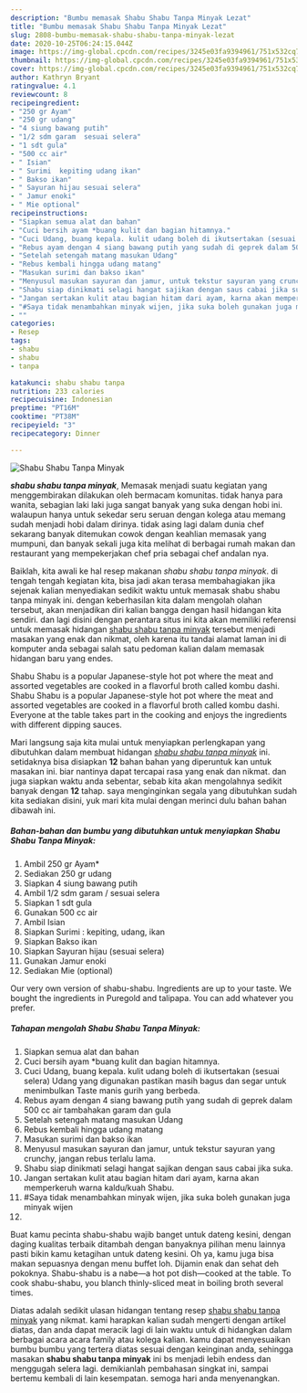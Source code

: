```yaml
---
description: "Bumbu memasak Shabu Shabu Tanpa Minyak Lezat"
title: "Bumbu memasak Shabu Shabu Tanpa Minyak Lezat"
slug: 2808-bumbu-memasak-shabu-shabu-tanpa-minyak-lezat
date: 2020-10-25T06:24:15.044Z
image: https://img-global.cpcdn.com/recipes/3245e03fa9394961/751x532cq70/shabu-shabu-tanpa-minyak-foto-resep-utama.jpg
thumbnail: https://img-global.cpcdn.com/recipes/3245e03fa9394961/751x532cq70/shabu-shabu-tanpa-minyak-foto-resep-utama.jpg
cover: https://img-global.cpcdn.com/recipes/3245e03fa9394961/751x532cq70/shabu-shabu-tanpa-minyak-foto-resep-utama.jpg
author: Kathryn Bryant
ratingvalue: 4.1
reviewcount: 8
recipeingredient:
- "250 gr Ayam"
- "250 gr udang"
- "4 siung bawang putih"
- "1/2 sdm garam  sesuai selera"
- "1 sdt gula"
- "500 cc air"
- " Isian"
- " Surimi  kepiting udang ikan"
- " Bakso ikan"
- " Sayuran hijau sesuai selera"
- " Jamur enoki"
- " Mie optional"
recipeinstructions:
- "Siapkan semua alat dan bahan"
- "Cuci bersih ayam *buang kulit dan bagian hitamnya."
- "Cuci Udang, buang kepala. kulit udang boleh di ikutsertakan (sesuai selera) Udang yang digunakan pastikan masih bagus dan segar untuk menimbulkan Taste manis gurih yang berbeda."
- "Rebus ayam dengan 4 siang bawang putih yang sudah di geprek dalam 500 cc air tambahakan garam dan gula"
- "Setelah setengah matang masukan Udang"
- "Rebus kembali hingga udang matang"
- "Masukan surimi dan bakso ikan"
- "Menyusul masukan sayuran dan jamur, untuk tekstur sayuran yang crunchy, jangan rebus terlalu lama."
- "Shabu siap dinikmati selagi hangat sajikan dengan saus cabai jika suka."
- "Jangan sertakan kulit atau bagian hitam dari ayam, karna akan memperkeruh warna kaldu/kuah Shabu."
- "#Saya tidak menambahkan minyak wijen, jika suka boleh gunakan juga minyak wijen"
- ""
categories:
- Resep
tags:
- shabu
- shabu
- tanpa

katakunci: shabu shabu tanpa 
nutrition: 233 calories
recipecuisine: Indonesian
preptime: "PT16M"
cooktime: "PT38M"
recipeyield: "3"
recipecategory: Dinner

---
```



![Shabu Shabu Tanpa Minyak](https://img-global.cpcdn.com/recipes/3245e03fa9394961/751x532cq70/shabu-shabu-tanpa-minyak-foto-resep-utama.jpg)

<b><i>shabu shabu tanpa minyak</i></b>, Memasak menjadi suatu kegiatan yang menggembirakan dilakukan oleh bermacam komunitas. tidak hanya para wanita, sebagian laki laki juga sangat banyak yang suka dengan hobi ini. walaupun hanya untuk sekedar seru seruan dengan kolega atau memang sudah menjadi hobi dalam dirinya. tidak asing lagi dalam dunia chef sekarang banyak ditemukan cowok dengan keahlian memasak yang mumpuni, dan banyak sekali juga kita melihat di berbagai rumah makan dan restaurant yang mempekerjakan chef pria sebagai chef andalan nya.

Baiklah, kita awali ke hal resep makanan <i>shabu shabu tanpa minyak</i>. di tengah tengah kegiatan kita, bisa jadi akan terasa membahagiakan jika sejenak kalian menyediakan sedikit waktu untuk memasak shabu shabu tanpa minyak ini. dengan keberhasilan kita dalam mengolah olahan tersebut, akan menjadikan diri kalian bangga dengan hasil hidangan kita sendiri. dan lagi disini dengan perantara situs ini kita akan memiliki referensi untuk memasak hidangan <u>shabu shabu tanpa minyak</u> tersebut menjadi masakan yang enak dan nikmat, oleh karena itu tandai alamat laman ini di komputer anda sebagai salah satu pedoman kalian dalam memasak hidangan baru yang endes.

Shabu Shabu is a popular Japanese-style hot pot where the meat and assorted vegetables are cooked in a flavorful broth called kombu dashi. Shabu Shabu is a popular Japanese-style hot pot where the meat and assorted vegetables are cooked in a flavorful broth called kombu dashi. Everyone at the table takes part in the cooking and enjoys the ingredients with different dipping sauces.


Mari langsung saja kita mulai untuk menyiapkan perlengkapan yang dibutuhkan dalam membuat hidangan <u><i>shabu shabu tanpa minyak</i></u> ini. setidaknya bisa disiapkan <b>12</b> bahan bahan yang diperuntuk kan untuk masakan ini. biar nantinya dapat tercapai rasa yang enak dan nikmat. dan juga siapkan waktu anda sebentar, sebab kita akan mengolahnya sedikit banyak dengan <b>12</b> tahap. saya menginginkan segala yang dibutuhkan sudah kita sediakan disini, yuk mari kita mulai dengan merinci dulu bahan bahan dibawah ini.

<!--inarticleads1-->

##### Bahan-bahan dan bumbu yang dibutuhkan untuk menyiapkan Shabu Shabu Tanpa Minyak:

1. Ambil 250 gr Ayam*
1. Sediakan 250 gr udang
1. Siapkan 4 siung bawang putih
1. Ambil 1/2 sdm garam / sesuai selera
1. Siapkan 1 sdt gula
1. Gunakan 500 cc air
1. Ambil  Isian
1. Siapkan  Surimi : kepiting, udang, ikan
1. Siapkan  Bakso ikan
1. Siapkan  Sayuran hijau (sesuai selera)
1. Gunakan  Jamur enoki
1. Sediakan  Mie (optional)


Our very own version of shabu-shabu. Ingredients are up to your taste. We bought the ingredients in Puregold and talipapa. You can add whatever you prefer. 

<!--inarticleads2-->

##### Tahapan mengolah Shabu Shabu Tanpa Minyak:

1. Siapkan semua alat dan bahan
1. Cuci bersih ayam *buang kulit dan bagian hitamnya.
1. Cuci Udang, buang kepala. kulit udang boleh di ikutsertakan (sesuai selera) Udang yang digunakan pastikan masih bagus dan segar untuk menimbulkan Taste manis gurih yang berbeda.
1. Rebus ayam dengan 4 siang bawang putih yang sudah di geprek dalam 500 cc air tambahakan garam dan gula
1. Setelah setengah matang masukan Udang
1. Rebus kembali hingga udang matang
1. Masukan surimi dan bakso ikan
1. Menyusul masukan sayuran dan jamur, untuk tekstur sayuran yang crunchy, jangan rebus terlalu lama.
1. Shabu siap dinikmati selagi hangat sajikan dengan saus cabai jika suka.
1. Jangan sertakan kulit atau bagian hitam dari ayam, karna akan memperkeruh warna kaldu/kuah Shabu.
1. #Saya tidak menambahkan minyak wijen, jika suka boleh gunakan juga minyak wijen
1. 


Buat kamu pecinta shabu-shabu wajib banget untuk dateng kesini, dengan daging kualitas terbaik ditambah dengan banyaknya pilihan menu lainnya pasti bikin kamu ketagihan untuk dateng kesini. Oh ya, kamu juga bisa makan sepuasnya dengan menu buffet loh. Dijamin enak dan sehat deh pokoknya. Shabu-shabu is a nabe—a hot pot dish—cooked at the table. To cook shabu-shabu, you blanch thinly-sliced meat in boiling broth several times. 

Diatas adalah sedikit ulasan hidangan tentang resep <u>shabu shabu tanpa minyak</u> yang nikmat. kami harapkan kalian sudah mengerti dengan artikel diatas, dan anda dapat meracik lagi di lain waktu untuk di hidangkan dalam berbagai acara acara family atau kolega kalian. kamu dapat menyesuaikan bumbu bumbu yang tertera diatas sesuai dengan keinginan anda, sehingga masakan <b>shabu shabu tanpa minyak</b> ini bs menjadi lebih endess dan menggugah selera lagi. demikianlah pembahasan singkat ini, sampai bertemu kembali di lain kesempatan. semoga hari anda menyenangkan.
